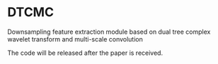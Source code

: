 # DTCMC
Downsampling feature extraction module based on dual tree complex wavelet transform and multi-scale convolution

The code will be released after the paper is received.
